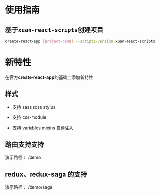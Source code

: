 # 使用指南

## 基于`xuan-react-scripts`创建项目

```bash
create-react-app [project-name] --scripts-version xuan-react-scripts
```

# 新特性

在官方**create-react-app**的基础上添加新特性

## 样式

- 支持 sass scss stylus

- 支持 css-module

- 支持 variables mixins 自动注入


## 路由支持支持

演示路径： /demo

## redux、redux-saga 的支持

演示路径： /demo/saga
